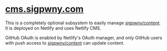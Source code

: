 # [cms.sigpwny.com](https://cms.sigpwny.com/)

This is a completely optional subsystem to easily manage [sigpwny/content](https://github.com/sigpwny/content). It is deployed on Netlify and uses Netlify CMS.

GitHub OAuth is enabled by Netlify's OAuth manager, and only GitHub users with push access to [sigpwny/content](https://github.com/sigpwny/content) can update content.
